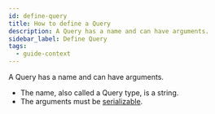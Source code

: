 ```yaml
---
id: define-query
title: How to define a Query
description: A Query has a name and can have arguments.
sidebar_label: Define Query
tags:
  - guide-context
---
```


A Query has a name and can have arguments.

- The name, also called a Query type, is a string.
- The arguments must be [serializable](/concepts/what-is-a-data-converter/).
